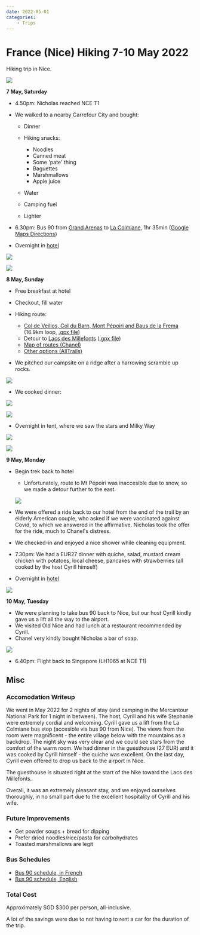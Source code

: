 ```yaml
---
date: 2022-05-01
categories:
    - Trips
---
```


# France (Nice) Hiking 7-10 May 2022

Hiking trip in Nice.

![](../static/2022-05/mercantour_np.jpg)

<!-- more -->

**7 May, Saturday**

-   4.50pm: Nicholas reached NCE T1
-   We walked to a nearby Carrefour City and bought:

    -   Dinner
    -   Hiking snacks:

        -   Noodles
        -   Canned meat
        -   Some 'pate' thing
        -   Baguettes
        -   Marshmallows
        -   Apple juice

    -   Water
    -   Camping fuel
    -   Lighter

-   6.30pm: Bus 90 from [Grand Arenas][grand-arenas] to [La Colmiane][la-colmiane], 1hr 35min ([Google Maps Directions][nice-to-mercantour-bus])
-   Overnight in [hotel][hotel]

![](../static/2022-05/room.jpg)

![](../static/2022-05/hotel.jpg)

**8 May, Sunday**

-   Free breakfast at hotel
-   Checkout, fill water
-   Hiking route:

    -   [Col de Veillos, Col du Barn, Mont Pépoiri and Baus de la Frema][col-de-veillos] (16.9km loop, [.gpx file][col-de-veillos-gpx])
    -   Detour to [Lacs des Millefonts][lacs-des-millefonts] ([.gpx file][lacs-des-millefonts-gpx])
    -   [Map of routes (Chanel)][our-hiking-routes]
    -   [Other options (AllTrails)][hiking-routes]

-   We pitched our campsite on a ridge after a harrowing scramble up rocks.

![](../static/2022-05/campsite.jpg)

-   We cooked dinner:

![](../static/2022-05/marshmallows.jpg)

![](../static/2022-05/stove.jpg)

-   Overnight in tent, where we saw the stars and Milky Way


![](../static/2022-05/campsite_evening.jpg)

![](../static/2022-05/campsite_night.jpg)

**9 May, Monday**

-   Begin trek back to hotel

    -   Unfortunately, route to Mt Pépoiri was inaccesible due to snow, so we made a detour further to the east.

    ![](../static/2022-05/snowman.jpg)

-   We were offered a ride back to our hotel from the end of the trail by an elderly American couple, who asked if we were vaccinated against Covid, to which we answered in the affirmative. Nicholas took the offer for the ride, much to Chanel's distress.
-   We checked-in and enjoyed a nice shower while cleaning equipment.
-   7.30pm: We had a EUR27 dinner with quiche, salad, mustard cream chicken with potatoes, local cheese, pancakes with strawberries (all cooked by the host Cyrill himself)
-   Overnight in [hotel][hotel]

![](../static/2022-05/quiche.jpg)

**10 May, Tuesday**

-   We were planning to take bus 90 back to Nice, but our host Cyrill kindly gave us a lift all the way to the airport.
-   We visited Old Nice and had lunch at a restaurant recommended by Cyrill.
-   Chanel very kindly bought Nicholas a bar of soap.

![](../static/2022-05/lunch.jpg)

-   6.40pm: Flight back to Singapore (LH1065 at NCE T1)

## Misc

### Accomodation Writeup

We went in May 2022 for 2 nights of stay (and camping in the Mercantour National Park for 1 night in between). The host, Cyrill and his wife Stephanie were extremely cordial and welcoming. Cyrill gave us a lift from the La Colmiane bus stop (accesible via bus 90 from Nice). The views from the room were magnificent - the entire village below with the mountains as a backdrop. The night sky was very clear and we could see stars from the comfort of the warm room. We had dinner in the guesthouse (27 EUR) and it was cooked by Cyrill himself - the quiche was excellent. On the last day, Cyrill even offered to drop us back to the airport in Nice.

The guesthouse is situated right at the start of the hike toward the Lacs des Millefonts.

Overall, it was an extremely pleasant stay, and we enjoyed ourselves thoroughly, in no small part due to the excellent hospitality of Cyrill and his wife.

### Future Improvements

-   Get powder soups + bread for dipping
-   Prefer dried noodles/rice/pasta for carbohydrates
-   Toasted marshmallows are legit

### Bus Schedules

-   [Bus 90 schedule, in French][bus-90-french-schedule]
-   [Bus 90 schedule, English][bus-90-schedule]

### Total Cost

Approximately SGD $300 per person, all-inclusive.

A lot of the savings were due to not having to rent a car for the duration of the trip.

[bus-90-french-schedule]: https://ftp.lignesdazur.com/ligne_90.pdf
[bus-90-schedule]: https://www.lignesdazur.com/en/horaire/886/80/1
[carrefour]: https://goo.gl/maps/1eyvzNNzQiX2CUGV7
[col-de-veillos]: https://www.alltrails.com/trail/france/alpes-maritimes/col-de-veillos-col-du-barn-mont-pepoiri-et-baus-de-la-frema?u=m
[col-de-veillos-gpx]: ../static/2022-05/col_de_veillos.gpx
[grand-arenas]: https://goo.gl/maps/x726JbXk9GRtG5Fn9
[hiking-routes]: https://www.alltrails.com/explore?b_tl_lat=44.11672307739917&b_tl_lng=7.146440621716721&b_br_lat=44.04558903319381&b_br_lng=7.31264860468238
[hotel]: https://www.booking.com/hotel/fr/le-grand-chalet-valdeblore.en-gb.html
[la-colmiane-hike]: https://www.alltrails.com/explore/trail/france/alpes-maritimes/la-colmiane-col-de-varaire-caire-gros
[la-colmiane-hike-gpx]: ../static/2022-05/la_colmiane.gpx
[la-colmiane]: https://goo.gl/maps/KEguaXFsoxJszkNf8
[lacs-des-millefonts]: https://www.alltrails.com/trail/france/alpes-maritimes/lacs-des-millefonts-mont-pepoiri
[lacs-des-millefonts-gpx]: ../static/2022-05/lacs_des_millefonts.gpx
[mercantour-to-nice-bus]: https://goo.gl/maps/giMtPFhKf7s8HCce8
[nice-to-mercantour-bus]: https://goo.gl/maps/4yQzqo8yo1jFuTsC8
[our-hiking-routes]: https://www.google.com/maps/d/viewer?mid=110bE46beRht3PU2x6XfYhVFYqQdaD4gS&ll=44.14368121724446%2C7.187836335386026&z=11
[properties]: https://www.booking.com/searchresults.en-gb.html?aid=304142&label=gen173nr-1BCAEoggI46AdIM1gEaMkBiAEBmAEJuAEXyAEM2AEB6AEBiAIBqAIDuAKm5O2SBsACAdICJDJlY2Q4ZDYwLTUxMmYtNDQ3ZC1iMGVlLWMwNWI5NzdiZDNjYdgCBeACAQ&lang=en-gb&sid=5ad5ea96dc2d619c8272bbd7f2bc4453&sb=1&src=hotel&src_elem=sb&error_url=https%3A%2F%2Fwww.booking.com%2Fhotel%2Ffr%2Fle-grand-chalet-valdeblore.en-gb.html%3Faid%3D304142%3Blabel%3Dgen173nr-1BCAEoggI46AdIM1gEaMkBiAEBmAEJuAEXyAEM2AEB6AEBiAIBqAIDuAKm5O2SBsACAdICJDJlY2Q4ZDYwLTUxMmYtNDQ3ZC1iMGVlLWMwNWI5NzdiZDNjYdgCBeACAQ%3Bsid%3D5ad5ea96dc2d619c8272bbd7f2bc4453%3Ball_sr_blocks%3D237813001_178046859_2_1_0%3Bcheckin%3D2022-05-07%3Bcheckout%3D2022-05-09%3Bdest_id%3D3313%3Bdest_type%3Dregion%3Bgroup_adults%3D2%3Bgroup_children%3D0%3Bhapos%3D1%3Bhighlighted_blocks%3D237813001_178046859_2_1_0%3Bhpos%3D1%3Bmatching_block_id%3D237813001_178046859_2_1_0%3Bno_rooms%3D1%3Breq_adults%3D2%3Breq_children%3D0%3Broom1%3DA%252CA%3Bsb_price_type%3Dtotal%3Bsr_order%3Dpopularity%3Bsr_pri_blocks%3D237813001_178046859_2_1_0__17720%3Bsrepoch%3D1650160200%3Bsrpvid%3Ded8f0ce3ba7c0157%3Btype%3Dtotal%3Bucfs%3D1%26%3B&highlighted_hotels=2378130&hp_sbox=1&ss=Valdeblore&is_ski_area=0&ssne=Valdeblore&ssne_untouched=Valdeblore&dest_id=3313&dest_type=region&checkin_year=2022&checkin_month=5&checkin_monthday=7&checkout_year=2022&checkout_month=5&checkout_monthday=10&group_adults=2&group_children=0&no_rooms=1&from_sf=1
[saint-dalmas]: https://goo.gl/maps/peDVK6vxcCPVxM9T9
[supermarche-casino]: https://goo.gl/maps/CVW2jDJPWHptKZBu6
[trekking-map]: https://www.openstreetmap.org/relation/1024511#map=10/44.1674/7.0615
[weather]: https://www.weather-atlas.com/en/france/paris-weather-may

